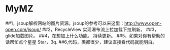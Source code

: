 # MyMZ
##1，jsoup解析网站的图片资源。jsoup的参考可以来这里：http://www.open-open.com/jsoup/
##2，RecycleView 实现瀑布流上拉加载下拉刷新。
##3，glide加载图片。
##4，在想加上什么功能。 持续更新。
##5，如果对你有帮助的话帮忙点个星星 Star，3q.
##6,代码，类都很少，建议直接看代码就能明白。
